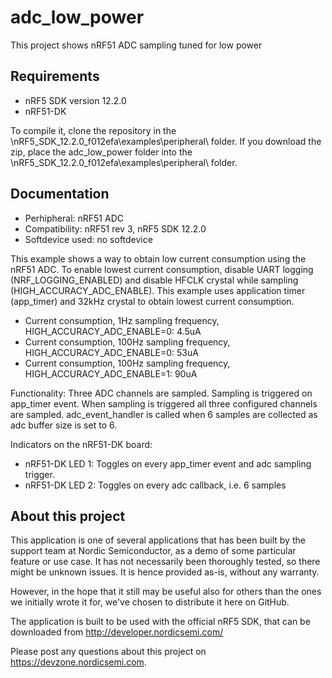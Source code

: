 adc_low_power
==================

 This project shows nRF51 ADC sampling tuned for low power
 
Requirements
------------
- nRF5 SDK version 12.2.0
- nRF51-DK

To compile it, clone the repository in the \nRF5_SDK_12.2.0_f012efa\examples\peripheral\ folder.  If you download the zip, place the adc_low_power folder into the \nRF5_SDK_12.2.0_f012efa\examples\peripheral\ folder.

Documentation
-----------------
- Perhipheral: nRF51 ADC
- Compatibility: nRF51 rev 3, nRF5 SDK 12.2.0
- Softdevice used: no softdevice
  
This example shows a way to obtain low current consumption using the nRF51 ADC. To enable lowest current consumption, disable UART logging (NRF_LOGGING_ENABLED) and disable HFCLK crystal while sampling (HIGH_ACCURACY_ADC_ENABLE). This example uses application timer (app_timer) and 32kHz crystal to obtain lowest current consumption.

- Current consumption, 1Hz sampling frequency, HIGH_ACCURACY_ADC_ENABLE=0: 4.5uA
- Current consumption, 100Hz sampling frequency, HIGH_ACCURACY_ADC_ENABLE=0: 53uA
- Current consumption, 100Hz sampling frequency, HIGH_ACCURACY_ADC_ENABLE=1: 90uA

Functionality: Three ADC channels are sampled. Sampling is triggered on app_timer event. When sampling is triggered all three configured channels are sampled. adc_event_handler is called when 6 samples are collected as adc buffer size is set to 6.

Indicators on the nRF51-DK board:
- nRF51-DK LED 1: Toggles on every app_timer event and adc sampling trigger.
- nRF51-DK LED 2: Toggles on every adc callback, i.e. 6 samples

About this project
------------------
This application is one of several applications that has been built by the support team at Nordic Semiconductor, as a demo of some particular feature or use case. It has not necessarily been thoroughly tested, so there might be unknown issues. It is hence provided as-is, without any warranty. 

However, in the hope that it still may be useful also for others than the ones we initially wrote it for, we've chosen to distribute it here on GitHub. 

The application is built to be used with the official nRF5 SDK, that can be downloaded from http://developer.nordicsemi.com/

Please post any questions about this project on https://devzone.nordicsemi.com.

